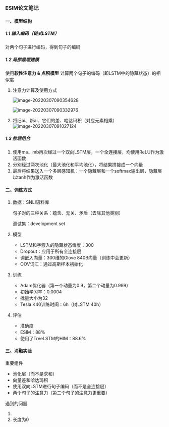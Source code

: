 ### ESIM论文笔记

#### 一、模型结构

##### 1.1 输入编码（链式LSTM）

对两个句子进行编码，得到句子的编码

##### 1.2 局部推理建模

使用**软性注意力 & 点积模型** 计算两个句子的编码（即LSTM中的隐藏状态）的相似度

1. 注意力计算及使用方式

   ![image-20220307090354628](https://s2.loli.net/2022/03/07/8rZ4YnhXcRfBDsq.png)

   ![image-20220307090332976](https://s2.loli.net/2022/03/07/3bjCJkIBg26YnOP.png)

2.  将旧ai、新ai、它们的差、哈达玛积（对应元素相乘）![image-20220307091027124](https://s2.loli.net/2022/03/07/vJ8HiUnIA9OYxXT.png)

##### 1.3 推理组合

1. 使用ma、mb再次经过一个双向LSTM层，一个全连接层，均使用ReLU作为激活函数
1. 分别经过两次池化（最大池化和平均池化），将结果拼接成一个向量
1. 最后将结果送入一个多层感知机：一个隐藏层和一个softmax输出层，隐藏层以tanh作为激活函数



#### 二、训练方式

1. 数据：SNLI语料库

   句子对的三种关系：蕴含、无关、矛盾（去除其他类别）

   测试集：development set

2. 模型

   * LSTM和字嵌入的隐藏状态维度：300
   * Dropout：应用于所有全连接层
   * 词嵌入向量：300维的Glove 840B向量（训练中会更新）
   * OOV词汇：通过高斯样本初始化

3. 训练

   * Adam优化器（第一个动量为0.9，第二个动量为0.999）
   * 初始学习率：0.0004
   * 批量大小为32
   * Tesla K40训练时间：6h（树LSTM 40h）

4. 评估

   * 准确度
   * ESIM：88%
   * 使用了TreeLSTM的HIM：88.6%



#### 三、消融实验

重要组件

* 池化层（而不是求和）
* 向量差和哈达玛积
* 使用双向LSTM进行句子编码（而不是全连接层）
* 两个句子的注意力（第二个句子的注意力更重要）



遇到的问题

1. 
2. 长度为0